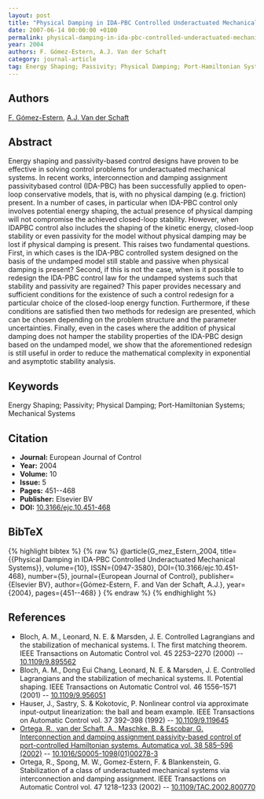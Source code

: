 ```yaml
---
layout: post
title: "Physical Damping in IDA-PBC Controlled Underactuated Mechanical Systems"
date: 2007-06-14 00:00:00 +0100
permalink: physical-damping-in-ida-pbc-controlled-underactuated-mechanical-systems
year: 2004
authors: F. Gómez-Estern, A.J. Van der Schaft
category: journal-article
tag: Energy Shaping; Passivity; Physical Damping; Port-Hamiltonian Systems; Mechanical Systems
---
```

 
## Authors
[F. Gómez-Estern](authors/f-gomez-estern), [A.J. Van der Schaft](authors/arjan-van-der-schaft)
 
## Abstract
Energy shaping and passivity-based control designs have proven to be effective in solving control problems for underactuated mechanical systems. In recent works, interconnection and damping assignment passivitybased control (IDA-PBC) has been successfully applied to open-loop conservative models, that is, with no physical damping (e.g. friction) present. In a number of cases, in particular when IDA-PBC control only involves potential energy shaping, the actual presence of physical damping will not compromise the achieved closed-loop stability. However, when IDAPBC control also includes the shaping of the kinetic energy, closed-loop stability or even passivity for the model without physical damping may be lost if physical damping is present. This raises two fundamental questions. First, in which cases is the IDA-PBC controlled system designed on the basis of the undamped model still stable and passive when physical damping is present? Second, if this is not the case, when is it possible to redesign the IDA-PBC control law for the undamped systems such that stability and passivity are regained? This paper provides necessary and sufficient conditions for the existence of such a control redesign for a particular choice of the closed-loop energy function. Furthermore, if these conditions are satisfied then two methods for redesign are presented, which can be chosen depending on the problem structure and the parameter uncertainties. Finally, even in the cases where the addition of physical damping does not hamper the stability properties of the IDA-PBC design based on the undamped model, we show that the aforementioned redesign is still useful in order to reduce the mathematical complexity in exponential and asymptotic stability analysis.
 
## Keywords
Energy Shaping; Passivity; Physical Damping; Port-Hamiltonian Systems; Mechanical Systems
 
## Citation
- **Journal:** European Journal of Control
- **Year:** 2004
- **Volume:** 10
- **Issue:** 5
- **Pages:** 451--468
- **Publisher:** Elsevier BV
- **DOI:** [10.3166/ejc.10.451-468](https://doi.org/10.3166/ejc.10.451-468)
 
## BibTeX
{% highlight bibtex %}
{% raw %}
@article{G_mez_Estern_2004,
  title={{Physical Damping in IDA-PBC Controlled Underactuated Mechanical Systems}},
  volume={10},
  ISSN={0947-3580},
  DOI={10.3166/ejc.10.451-468},
  number={5},
  journal={European Journal of Control},
  publisher={Elsevier BV},
  author={Gómez-Estern, F. and Van der Schaft, A.J.},
  year={2004},
  pages={451--468}
}
{% endraw %}
{% endhighlight %}
 
## References
- Bloch, A. M., Leonard, N. E. & Marsden, J. E. Controlled Lagrangians and the stabilization of mechanical systems. I. The first matching theorem. IEEE Transactions on Automatic Control vol. 45 2253–2270 (2000) -- [10.1109/9.895562](https://doi.org/10.1109/9.895562)
- Bloch, A. M., Dong Eui Chang, Leonard, N. E. & Marsden, J. E. Controlled Lagrangians and the stabilization of mechanical systems. II. Potential shaping. IEEE Transactions on Automatic Control vol. 46 1556–1571 (2001) -- [10.1109/9.956051](https://doi.org/10.1109/9.956051)
- Hauser, J., Sastry, S. & Kokotovic, P. Nonlinear control via approximate input-output linearization: the ball and beam example. IEEE Transactions on Automatic Control vol. 37 392–398 (1992) -- [10.1109/9.119645](https://doi.org/10.1109/9.119645)
- [Ortega, R., van der Schaft, A., Maschke, B. & Escobar, G. Interconnection and damping assignment passivity-based control of port-controlled Hamiltonian systems. Automatica vol. 38 585–596 (2002)](interconnection-and-damping-assignment-passivity-based-control-of-port-controlled-hamiltonian-systems) -- [10.1016/S0005-1098(01)00278-3](https://doi.org/10.1016/S0005-1098(01)00278-3)
- Ortega, R., Spong, M. W., Gomez-Estern, F. & Blankenstein, G. Stabilization of a class of underactuated mechanical systems via interconnection and damping assignment. IEEE Transactions on Automatic Control vol. 47 1218–1233 (2002) -- [10.1109/TAC.2002.800770](https://doi.org/10.1109/TAC.2002.800770)

